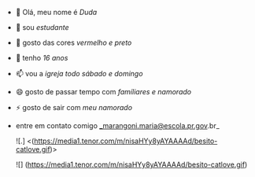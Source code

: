 - 👋 Olá, meu nome é _Duda_
- 👀  sou _estudante_
- 🌱 gosto das cores _vermelho e preto_
- 💞️ tenho _16 anos_
- 📫 vou a _igreja todo sábado e domingo_
- 😄  gosto de passar tempo com _famíliares e namorado_
- ⚡ gosto de sair com _meu namorado_
- entre em contato comigo _marangoni.maria@escola.pr.gov.br_

  ![.]
  <(https://media1.tenor.com/m/nisaHYy8yAYAAAAd/besito-catlove.gif)>

  ![]
  (https://media1.tenor.com/m/nisaHYy8yAYAAAAd/besito-catlove.gif)
